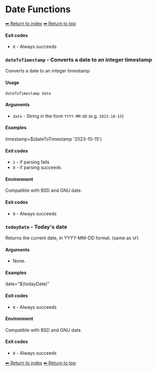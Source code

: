 # Date Functions

[⬅ Return to index](index.md)
[⬅ Return to top](../index.md)


#### Exit codes

- `0` - Always succeeds

### `dateToTimestamp` - Converts a date to an integer timestamp

Converts a date to an integer timestamp

#### Usage

    dateToTimestamp date

#### Arguments

- `date` - String in the form `YYYY-MM-DD` (e.g. `2023-10-15`)

#### Examples

timestamp=$(dateToTimestamp \'2023-10-15\')

#### Exit codes

- `1` - if parsing fails
- `0` - if parsing succeeds

#### Environment

Compatible with BSD and GNU date.

#### Exit codes

- `0` - Always succeeds

### `todayDate` - Today\'s date

Returns the current date, in YYYY-MM-DD format. (same as `%F`)

#### Arguments

- None.

#### Examples

date="$(todayDate)"

#### Exit codes

- `0` - Always succeeds

#### Environment

Compatible with BSD and GNU date.

#### Exit codes

- `0` - Always succeeds

[⬅ Return to index](index.md)
[⬅ Return to top](../index.md)
